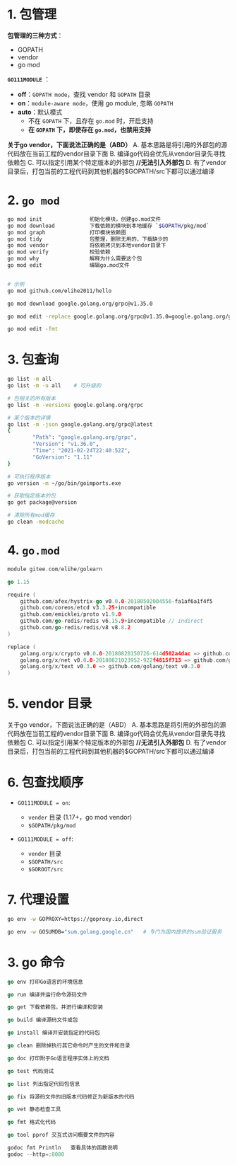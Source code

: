 # 1. 包管理

**包管理的三种方式**：

- GOPATH
- vendor
- go mod



 **`GO111MODULE`** ：

- **off**：`GOPATH mode`，查找 vendor 和  `GOPATH` 目录
- **on**：`module-aware mode`，使用 go module, 忽略 `GOPATH` 
- **auto**：默认模式
  - 不在 `GOPATH` 下，且存在 `go.mod` 时，开启支持
  - **在 `GOPATH` 下，即使存在 `go.mod`，也禁用支持**
  



**关于go vendor，下面说法正确的是（ABD）**
A. 基本思路是将引用的外部包的源代码放在当前工程的vendor目录下面
B. 编译go代码会优先从vendor目录先寻找依赖包
C. 可以指定引用某个特定版本的外部包  **//无法引入外部包**
D. 有了vendor目录后，打包当前的工程代码到其他机器的$GOPATH/src下都可以通过编译



# 2. `go mod`

```bash
go mod init               初始化模块，创建go.mod文件
go mod download           下载依赖的模块到本地缓存 `$GOPATH/pkg/mod`
go mod graph              打印模块依赖图
go mod tidy               包整理，删除无用的，下载缺少的
go mod vendor             将依赖拷贝到本地vendor目录下
go mod verify             校验依赖
go mod why                解释为什么需要这个包
go mod edit               编辑go.mod文件


# 示例
go mod github.com/elihe2011/hello

go mod download google.golang.org/grpc@v1.35.0

go mod edit -replace google.golang.org/grpc@v1.35.0=google.golang.org/grpc@v1.26.0

go mod edit -fmt
```



# 3. 包查询

```bash
go list -m all   
go list -m -u all    # 可升级的

# 包相关的所有版本
go list -m -versions google.golang.org/grpc

# 某个版本的详情
go list -m -json google.golang.org/grpc@latest
{
        "Path": "google.golang.org/grpc",
        "Version": "v1.36.0",
        "Time": "2021-02-24T22:40:52Z",
        "GoVersion": "1.11"
}

# 可执行程序版本
go version -m ~/go/bin/goimports.exe

# 获取指定版本的包
go get package@version

# 清除所有mod缓存
go clean -modcache 
```



# 4. `go.mod` 

```go
module gitee.com/elihe/golearn

go 1.15

require (
	github.com/afex/hystrix-go v0.0.0-20180502004556-fa1af6a1f4f5
	github.com/coreos/etcd v3.3.25+incompatible
	github.com/emicklei/proto v1.9.0
	github.com/go-redis/redis v6.15.9+incompatible // indirect
	github.com/go-redis/redis/v8 v8.8.2
)

replace (
	golang.org/x/crypto v0.0.0-20180820150726-614d502a4dac => github.com/golang/crypto v0.0.0-20180820150726-614d502a4dac
	golang.org/x/net v0.0.0-20180821023952-922f4815f713 => github.com/golang/net v0.0.0-20180826012351-8a410e7b638d
	golang.org/x/text v0.3.0 => github.com/golang/text v0.3.0
)
```



# 5. vendor 目录

关于go vendor，下面说法正确的是（ABD）
A. 基本思路是将引用的外部包的源代码放在当前工程的vendor目录下面
B. 编译go代码会优先从vendor目录先寻找依赖包
C. 可以指定引用某个特定版本的外部包  **//无法引入外部包**
D. 有了vendor目录后，打包当前的工程代码到其他机器的$GOPATH/src下都可以通过编译



# 6. 包查找顺序

- `GO111MODULE = on`:
  - `vender` 目录 (1.17+，go mod vendor)
  - `$GOPATH/pkg/mod`

- `GO111MODULE = off`:
  - `vender` 目录
  - `$GOPATH/src`
  - `$GOROOT/src`



# 7. 代理设置

```bash
go env -w GOPROXY=https://goproxy.io,direct

go env -w GOSUMDB="sum.golang.google.cn"   # 专门为国内提供的sum验证服务
```



# 3. go 命令

```go
go env 打印Go语言的环境信息

go run 编译并运行命令源码文件

go get 下载依赖包，并进行编译和安装

go build 编译源码文件或包

go install 编译并安装指定的代码包

go clean 删除掉执行其它命令时产生的文件和目录

go doc 打印附于Go语言程序实体上的文档

go test 代码测试

go list 列出指定代码包信息

go fix 将源码文件的旧版本代码修正为新版本的代码

go vet 静态检查工具

go fmt 格式化代码

go tool pprof 交互式访问概要文件的内容

godoc fmt Println   查看具体的函数说明
godoc --http=:8080
```

